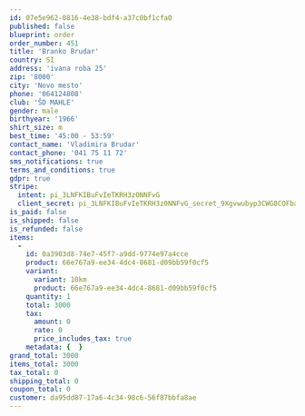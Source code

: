 ```yaml
---
id: 07e5e962-0816-4e38-bdf4-a37c0bf1cfa0
published: false
blueprint: order
order_number: 451
title: 'Branko Brudar'
country: SI
address: 'ivana roba 25'
zip: '8000'
city: 'Novo mesto'
phone: '064124808'
club: 'ŠD MAHLE'
gender: male
birthyear: '1966'
shirt_size: m
best_time: '45:00 - 53:59'
contact_name: 'Vladimira Brudar'
contact_phone: '041 75 11 72'
sms_notifications: true
terms_and_conditions: true
gdpr: true
stripe:
  intent: pi_3LNFKIBuFvIeTKRH3z0NNFvG
  client_secret: pi_3LNFKIBuFvIeTKRH3z0NNFvG_secret_9Xgvwubyp3CWG8COFba6bir5U
is_paid: false
is_shipped: false
is_refunded: false
items:
  -
    id: 0a3903d8-74e7-45f7-a9dd-9774e97a4cce
    product: 66e767a9-ee34-4dc4-8681-d09bb59f0cf5
    variant:
      variant: 10km
      product: 66e767a9-ee34-4dc4-8681-d09bb59f0cf5
    quantity: 1
    total: 3000
    tax:
      amount: 0
      rate: 0
      price_includes_tax: true
    metadata: {  }
grand_total: 3000
items_total: 3000
tax_total: 0
shipping_total: 0
coupon_total: 0
customer: da95dd87-17a6-4c34-98c6-56f87bbfa8ae
---
```

